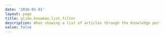 ```yaml
---
date: '2016-01-01'
layout: page
title: glide.knowman.list.filter
description: When showing a list of articles through the Knowledge portal (using the kb_list UI Page), remove articles the user cannot see before building the list. With a large Knowledge Base, setting this property to "true" will negatively impact performance.
value: false
---
```


